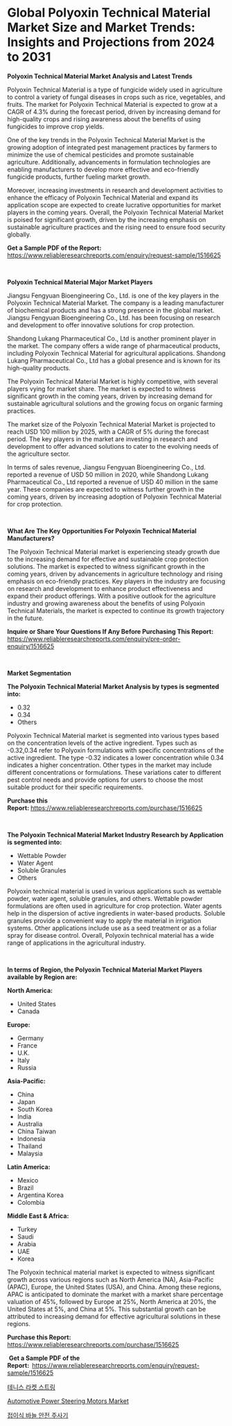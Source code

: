 <p><h1>Global Polyoxin Technical Material Market Size and Market Trends: Insights and Projections from 2024 to 2031</h1></p><p><strong>Polyoxin Technical Material Market Analysis and Latest Trends</strong></p>
<p><p>Polyoxin Technical Material is a type of fungicide widely used in agriculture to control a variety of fungal diseases in crops such as rice, vegetables, and fruits. The market for Polyoxin Technical Material is expected to grow at a CAGR of 4.3% during the forecast period, driven by increasing demand for high-quality crops and rising awareness about the benefits of using fungicides to improve crop yields.</p><p>One of the key trends in the Polyoxin Technical Material Market is the growing adoption of integrated pest management practices by farmers to minimize the use of chemical pesticides and promote sustainable agriculture. Additionally, advancements in formulation technologies are enabling manufacturers to develop more effective and eco-friendly fungicide products, further fueling market growth.</p><p>Moreover, increasing investments in research and development activities to enhance the efficacy of Polyoxin Technical Material and expand its application scope are expected to create lucrative opportunities for market players in the coming years. Overall, the Polyoxin Technical Material Market is poised for significant growth, driven by the increasing emphasis on sustainable agriculture practices and the rising need to ensure food security globally.</p></p>
<p><strong>Get a Sample PDF of the Report:&nbsp;</strong> <a href="https://www.reliableresearchreports.com/enquiry/request-sample/1516625">https://www.reliableresearchreports.com/enquiry/request-sample/1516625</a></p>
<p>&nbsp;</p>
<p><strong>Polyoxin Technical Material Major Market Players</strong></p>
<p><p>Jiangsu Fengyuan Bioengineering Co., Ltd. is one of the key players in the Polyoxin Technical Material Market. The company is a leading manufacturer of biochemical products and has a strong presence in the global market. Jiangsu Fengyuan Bioengineering Co., Ltd. has been focusing on research and development to offer innovative solutions for crop protection.</p><p>Shandong Lukang Pharmaceutical Co., Ltd is another prominent player in the market. The company offers a wide range of pharmaceutical products, including Polyoxin Technical Material for agricultural applications. Shandong Lukang Pharmaceutical Co., Ltd has a global presence and is known for its high-quality products.</p><p>The Polyoxin Technical Material Market is highly competitive, with several players vying for market share. The market is expected to witness significant growth in the coming years, driven by increasing demand for sustainable agricultural solutions and the growing focus on organic farming practices.</p><p>The market size of the Polyoxin Technical Material Market is projected to reach USD 100 million by 2025, with a CAGR of 5% during the forecast period. The key players in the market are investing in research and development to offer advanced solutions to cater to the evolving needs of the agriculture sector.</p><p>In terms of sales revenue, Jiangsu Fengyuan Bioengineering Co., Ltd. reported a revenue of USD 50 million in 2020, while Shandong Lukang Pharmaceutical Co., Ltd reported a revenue of USD 40 million in the same year. These companies are expected to witness further growth in the coming years, driven by increasing adoption of Polyoxin Technical Material for crop protection.</p></p>
<p>&nbsp;</p>
<p><strong>What Are The Key Opportunities For Polyoxin Technical Material Manufacturers?</strong></p>
<p><p>The Polyoxin Technical Material market is experiencing steady growth due to the increasing demand for effective and sustainable crop protection solutions. The market is expected to witness significant growth in the coming years, driven by advancements in agriculture technology and rising emphasis on eco-friendly practices. Key players in the industry are focusing on research and development to enhance product effectiveness and expand their product offerings. With a positive outlook for the agriculture industry and growing awareness about the benefits of using Polyoxin Technical Materials, the market is expected to continue its growth trajectory in the future.</p></p>
<p><strong>Inquire or Share Your Questions If Any Before Purchasing This Report:</strong> <a href="https://www.reliableresearchreports.com/enquiry/pre-order-enquiry/1516625">https://www.reliableresearchreports.com/enquiry/pre-order-enquiry/1516625</a></p>
<p>&nbsp;</p>
<p><strong>Market Segmentation</strong></p>
<p><strong>The Polyoxin Technical Material Market Analysis by types is segmented into:</strong></p>
<p><ul><li>0.32</li><li>0.34</li><li>Others</li></ul></p>
<p><p>Polyoxin Technical Material market is segmented into various types based on the concentration levels of the active ingredient. Types such as -0.32,0.34 refer to Polyoxin formulations with specific concentrations of the active ingredient. The type -0.32 indicates a lower concentration while 0.34 indicates a higher concentration. Other types in the market may include different concentrations or formulations. These variations cater to different pest control needs and provide options for users to choose the most suitable product for their specific requirements.</p></p>
<p><strong>Purchase this Report:&nbsp;</strong><a href="https://www.reliableresearchreports.com/purchase/1516625">https://www.reliableresearchreports.com/purchase/1516625</a></p>
<p>&nbsp;</p>
<p><strong>The Polyoxin Technical Material Market Industry Research by Application is segmented into:</strong></p>
<p><ul><li>Wettable Powder</li><li>Water Agent</li><li>Soluble Granules</li><li>Others</li></ul></p>
<p><p>Polyoxin technical material is used in various applications such as wettable powder, water agent, soluble granules, and others. Wettable powder formulations are often used in agriculture for crop protection. Water agents help in the dispersion of active ingredients in water-based products. Soluble granules provide a convenient way to apply the material in irrigation systems. Other applications include use as a seed treatment or as a foliar spray for disease control. Overall, Polyoxin technical material has a wide range of applications in the agricultural industry.</p></p>
<p>&nbsp;</p>
<p><strong>In terms of Region, the Polyoxin Technical Material Market Players available by Region are:</strong></p>
<p>
    <p> <strong> North America: </strong>
        <ul>
            <li>United States</li>
            <li>Canada</li>
        </ul>
        </p> 
    <p> <strong> Europe: </strong>
        <ul>
            <li>Germany</li>
            <li>France</li>
            <li>U.K.</li>
            <li>Italy</li>
            <li>Russia</li>
        </ul>
        </p> 
    <p> <strong> Asia-Pacific: </strong>
        <ul>
            <li>China</li>
            <li>Japan</li>
            <li>South Korea</li>
            <li>India</li>
            <li>Australia</li>
            <li>China Taiwan</li>
            <li>Indonesia</li>
            <li>Thailand</li>
            <li>Malaysia</li>
        </ul>
        </p> 
    <p> <strong> Latin America: </strong>
        <ul>
            <li>Mexico</li>
            <li>Brazil</li>
            <li>Argentina Korea</li>
            <li>Colombia</li>
        </ul>
        </p> 
    <p> <strong> Middle East & Africa: </strong>
        <ul>
            <li>Turkey</li>
            <li>Saudi</li>
            <li>Arabia</li>
            <li>UAE</li>
            <li>Korea</li>
        </ul>
    </p>
    </p>
<p><p>The Polyoxin technical material market is expected to witness significant growth across various regions such as North America (NA), Asia-Pacific (APAC), Europe, the United States (USA), and China. Among these regions, APAC is anticipated to dominate the market with a market share percentage valuation of 45%, followed by Europe at 25%, North America at 20%, the United States at 5%, and China at 5%. This substantial growth can be attributed to increasing demand for effective agricultural solutions in these regions.</p></p>
<p><strong>Purchase this Report: </strong><a href="https://www.reliableresearchreports.com/purchase/1516625">https://www.reliableresearchreports.com/purchase/1516625</a></p>
<p>&nbsp;<strong>Get a Sample PDF of the Report:&nbsp;&nbsp;</strong><a href="https://www.reliableresearchreports.com/enquiry/request-sample/1516625">https://www.reliableresearchreports.com/enquiry/request-sample/1516625</a></p>
<p><strong></strong></p>
<p><p><a href="https://medium.com/@wrold0f/%ED%85%8C%EB%8B%88%EC%8A%A4-%EB%9D%BC%EC%BC%93-%EC%8A%A4%ED%8A%B8%EB%A7%81-%EC%8B%9C%EC%9E%A5%EC%9D%80-%EC%8B%9C%EC%9E%A5-%EC%A0%90%EC%9C%A0%EC%9C%A8-%EA%B7%9C%EB%AA%A8-%EB%B0%8F-2031%EB%85%84%EA%B9%8C%EC%A7%80%EC%9D%98-%EC%98%88%EC%83%81-%EC%98%88%EC%B8%A1%EC%97%90-%EC%B4%88%EC%A0%90%EC%9D%84-%EB%A7%9E%EC%B6%A5%EB%8B%88%EB%8B%A4-2fa52b60b0f0">테니스 라켓 스트링</a></p><p><a href="https://view.publitas.com/reportprime-1/automotive-power-steering-motors-market-size-reflecting-a-forecast-till-2031-market-by-type-by-application-and-by-geography/">Automotive Power Steering Motors Market</a></p><p><a href="https://medium.com/@wrold0f/%EC%A0%91%EB%8A%94-%EB%B0%94%EB%8A%98-%EC%95%88%EC%A0%84-%EC%A3%BC%EC%82%AC%EA%B8%B0-%EC%8B%9C%EC%9E%A5-%EC%8B%9C%EC%9E%A5-%EC%A0%90%EC%9C%A0%EC%9C%A8-%EC%8B%9C%EC%9E%A5-%EB%8F%99%ED%96%A5-%EB%B0%8F-%EB%AF%B8%EB%9E%98-%EC%84%B1%EC%9E%A5-%ED%83%90%EC%83%89-add086a6fd69">접이식 바늘 안전 주사기</a></p></p>